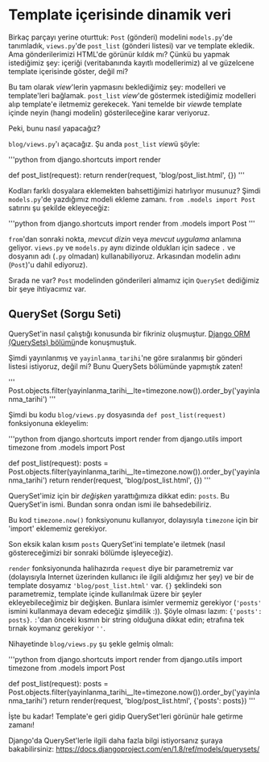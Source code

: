 # Template içerisinde dinamik veri

Birkaç parçayı yerine oturttuk: `Post` (gönderi) modelini `models.py`'de tanımladık, `views.py`'de `post_list` (gönderi listesi) var ve template ekledik. Ama gönderilerimizi HTML'de görünür kıldık mı? Çünkü bu yapmak istediğimiz şey: içeriği (veritabanında kayıtlı modellerimiz) al ve güzelcene template içerisinde göster, değil mi?

Bu tam olarak *view*'lerin yapmasını beklediğimiz şey: modelleri ve template'leri bağlamak. `post_list` *view*'de göstermek istediğimiz modelleri alıp template'e iletmemiz gerekecek. Yani temelde bir *view*de template içinde neyin (hangi modelin) gösterileceğine karar veriyoruz.

Peki, bunu nasıl yapacağız?

`blog/views.py`'ı açacağız. Şu anda `post_list` *view*ü şöyle:

'''python
from django.shortcuts import render
    
def post_list(request):
    return render(request, 'blog/post_list.html', {})
'''    

Kodları farklı dosyalara eklemekten bahsettiğimizi hatırlıyor musunuz? Şimdi `models.py`'de yazdığımız modeli ekleme zamanı. `from .models import Post` satırını şu şekilde ekleyeceğiz:

'''python
from django.shortcuts import render
from .models import Post
'''    

`from`'dan sonraki nokta, *mevcut dizin* veya *mevcut uygulama* anlamına geliyor. `views.py` ve `models.py` aynı dizinde oldukları için sadece `.` ve dosyanın adı (`.py` olmadan) kullanabiliyoruz. Arkasından modelin adını (`Post`)'u dahil ediyoruz).

Sırada ne var? `Post` modelinden gönderileri almamız için `QuerySet` dediğimiz bir şeye ihtiyacımız var.

## QuerySet (Sorgu Seti)

QuerySet'in nasıl çalıştığı konusunda bir fikriniz oluşmuştur. [Django ORM (QuerySets) bölümü][1]nde konuşmuştuk.

 [1]: ../django_orm/README.md

Şimdi yayınlanmış ve `yayinlanma_tarihi`'ne göre sıralanmış bir gönderi listesi istiyoruz, değil mi? Bunu QuerySets bölümünde yapmıştık zaten!

'''
    Post.objects.filter(yayinlanma_tarihi__lte=timezone.now()).order_by('yayinlanma_tarihi')
'''    

Şimdi bu kodu `blog/views.py` dosyasında `def post_list(request)` fonksiyonuna ekleyelim:

'''python
from django.shortcuts import render
from django.utils import timezone
from .models import Post
    
def post_list(request):
    posts = Post.objects.filter(yayinlanma_tarihi__lte=timezone.now()).order_by('yayinlanma_tarihi')
    return render(request, 'blog/post_list.html', {})
'''    

QuerySet'imiz için bir *değişken* yarattığımıza dikkat edin: `posts`. Bu QuerySet'in ismi. Bundan sonra ondan ismi ile bahsedebiliriz.

Bu kod `timezone.now()` fonksiyonunu kullanıyor, dolayısıyla `timezone` için bir 'import' eklememiz gerekiyor.

Son eksik kalan kısım `posts` QuerySet'ini template'e iletmek (nasıl göstereceğimizi bir sonraki bölümde işleyeceğiz).

`render` fonksiyonunda halihazırda `request` diye bir parametremiz var (dolayısıyla Internet üzerinden kullanıcı ile ilgili aldığımız her şey) ve bir de template dosyamız `'blog/post_list.html'` var. `{}` şeklindeki son parametremiz, template içinde kullanılmak üzere bir şeyler ekleyebileceğimiz bir değişken. Bunlara isimler vermemiz gerekiyor (`'posts'` ismini kullanmaya devam edeceğiz şimdilik :)). Şöyle olması lazım: `{'posts': posts}`. `:`'dan önceki kısmın bir string olduğuna dikkat edin; etrafına tek tırnak koymanız gerekiyor `''`.

Nihayetinde `blog/views.py` şu şekle gelmiş olmalı:

'''python
from django.shortcuts import render
from django.utils import timezone
from .models import Post

def post_list(request):
    posts = Post.objects.filter(yayinlanma_tarihi__lte=timezone.now()).order_by('yayinlanma_tarihi')
     return render(request, 'blog/post_list.html', {'posts': posts})
'''    

İşte bu kadar! Template'e geri gidip QuerySet'leri görünür hale getirme zamanı!

Django'da QuerySet'lerle ilgili daha fazla bilgi istiyorsanız şuraya bakabilirsiniz: https://docs.djangoproject.com/en/1.8/ref/models/querysets/
